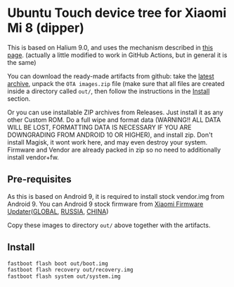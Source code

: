 # Ubuntu Touch device tree for Xiaomi Mi 8 (dipper)

This is based on Halium 9.0, and uses the mechanism described in [this page](https://github.com/ubports/porting-notes/wiki/GitLab-CI-builds-for-devices-based-on-halium_arm64-(Halium-9)). (actually a little modified to work in GitHub Actions, but in general it is the same)

You can download the ready-made artifacts from github: take the [latest archive](https://github.com/ubports-dipper/xiaomi-dipper/suites/4028909010/artifacts/101927864e), unpack the `OTA images.zip` file (make sure that all files are created inside a directory called `out/`, then follow the instructions in the [Install](#install) section.

Or you can use installable ZIP archives from Releases. Just install it as any other Custom ROM. Do a full wipe and format data (WARNING!! ALL DATA WILL BE LOST, FORMATTING DATA IS NECESSARY IF YOU ARE DOWNGRADING FROM ANDROID 10 OR HIGHER), and install zip. Don't install Magisk, it wont work here, and may even destroy your system. Firmware and Vendor are already packed in zip so no need to additionally install vendor+fw.

## Pre-requisites

As this is based on Android 9, it is required to install stock vendor.img from Android 9. You can Android 9 stock firmware from [Xiaomi Firmware Updater](https://xiaomifirmwareupdater.com)([GLOBAL](https://github.com/TryHardDood/mi-vendor-updater/releases/download/dipper_global-stable/fw-vendor_dipper_miui_MI8Global_V11.0.6.0.PEAMIXM_45261e66d2_9.0.zip), [RUSSIA](https://github.com/TryHardDood/mi-vendor-updater/releases/download/dipper_ru_global-stable/fw-vendor_dipper_miui_MI8RUGlobal_V11.0.6.0.PEARUXM_99fd810f76_9.0.zip), [CHINA](https://github.com/TryHardDood/mi-vendor-updater/releases/download/dipper-stable/fw-vendor_dipper_miui_MI8_V11.0.4.0.PEACNXM_93fe86f258_9.0.zip))

Copy these images to directory `out/` above together with the artifacts.

## Install

```bash
fastboot flash boot out/boot.img
fastboot flash recovery out/recovery.img
fastboot flash system out/system.img
```

